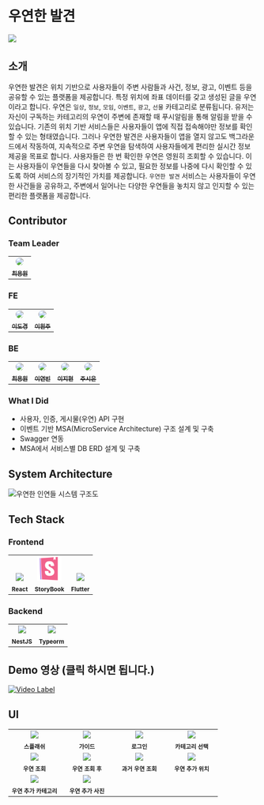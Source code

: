# 우연한 발견

![](https://github.com/wooyeonhan-inyeons/wooyeon-microservice/assets/40623433/021b37e6-9497-4be1-98fc-5ea6469725ca)

## 소개

우연한 발견은 위치 기반으로 사용자들이 주변 사람들과 사건, 정보, 광고, 이벤트 등을 공유할 수 있는 플랫폼을 제공합니다. 특정 위치에 좌표 데이터를 갖고 생성된 글을 우연이라고 합니다. 우연은 `일상`, `정보`, `모임`, `이벤트`, `광고`, `선물` 카테고리로 분류됩니다. 유저는 자신이 구독하는 카테고리의 우연이 주변에 존재할 때 푸시알림을 통해 알림을 받을 수 있습니다. 기존의 위치 기반 서비스들은 사용자들이 앱에 직접 접속해야만 정보를 확인할 수 있는 형태였습니다. 그러나 우연한 발견은 사용자들이 앱을 열지 않고도 백그라운드에서 작동하여, 지속적으로 주변 우연을 탐색하여 사용자들에게 편리한 실시간 정보 제공을 목표로 합니다. 사용자들은 한 번 확인한 우연은 영원히 조회할 수 있습니다. 이는 사용자들이 우연들을 다시 찾아볼 수 있고, 필요한 정보를 나중에 다시 확인할 수 있도록 하여 서비스의 장기적인 가치를 제공합니다. `우연한 발견` 서비스는 사용자들이 우연한 사건들을 공유하고, 주변에서 일어나는 다양한 우연들을 놓치지 않고 인지할 수 있는 편리한 플랫폼을 제공합니다.


## Contributor

### Team Leader

<table>
  <tbody>
    <tr>
      <td align="center" valign="top"  ><a href="https://github.com/choiyongwon"><img src="https://avatars.githubusercontent.com/u/40623433?v=4" style="border-radius:50%" width="50px;"/><br /><sub><b>최용원</b></sub></a><br /></td>
    </tr>

  </tbody>
</table>


### FE

<table>
  <tbody>
    <tr>
      <td align="center" valign="top"  ><a href="https://github.com/lee7198"><img src="https://avatars.githubusercontent.com/u/68184254?s=64&v=4" style="border-radius:50%" width="50px;"/><br /><sub><b>이도경</b></sub></a><br /></td>
      <td align="center" valign="top" ><a href="https://github.com/3o14"><img src="https://avatars.githubusercontent.com/u/101818687?s=64&v=4" style="border-radius:50%" width="50px;"/><br /><sub><b>이원주</b></sub></a><br /></td>
    </tr>

  </tbody>
</table>

### BE

<table>
  <tbody>
    <tr>
      <td align="center" valign="top"  ><a href="https://github.com/choiyongwon"><img src="https://avatars.githubusercontent.com/u/40623433?v=4" style="border-radius:50%" width="50px;"/><br /><sub><b>최용원</b></sub></a><br /></td>
      <td align="center" valign="top" ><a href="https://github.com/binbinjji"><img src="https://avatars.githubusercontent.com/u/59432449?v=4" style="border-radius:50%" width="50px;"/><br /><sub><b>이연빈</b></sub></a><br /></td>
      <td align="center" valign="top"  ><a href="https://github.com/lywg"><img src="https://avatars.githubusercontent.com/u/78296918?s=64&v=4" style="border-radius:50%" width="50px;"/><br /><sub><b>이지현</b></sub></a><br /></td>
      <td align="center" valign="top"  ><a href="https://github.com/tph01415"><img src="https://avatars.githubusercontent.com/u/57052000?s=64&v=4" style="border-radius:50%" width="50px;"/><br /><sub><b>주시은</b></sub></a><br /></td>
    </tr>
  </tbody>
</table>


### What I Did
- 사용자, 인증, 게시물(우연) API 구현
- 이벤트 기반 MSA(MicroService Architecture) 구조 설계 및 구축
- Swagger 연동
- MSA에서 서비스별 DB ERD 설계 및 구축

## System Architecture

![우연한 인연들 시스템 구조도](https://user-images.githubusercontent.com/40623433/251064298-c8e977ab-e00b-4175-a020-c837198bd6df.png)

## Tech Stack

### Frontend

<table>
  <tbody>
    <tr>
      <td align="center" valign="bottom"  ><img src="https://github.com/get-icon/geticon/raw/master/icons/react.svg"  width="50px;"/><br /><sub><b>React</b></sub><br /></td>
      <td align="center" valign="bottom"  ><img src="https://raw.githubusercontent.com/github/explore/80688e429a7d4ef2fca1e82350fe8e3517d3494d/topics/storybook/storybook.png"  width="50px;"/><br /><sub><b>StoryBook</b></sub><br /></td>
      <td align="center" valign="bottom"  ><img src="https://github.com/get-icon/geticon/raw/master/icons/flutter.svg"  width="50px;"/><br /><sub><b>Flutter</b></sub><br /></td>
    </tr>
  </tbody>
</table>

### Backend

<table>
  <tbody>
    <tr>
       <td align="center" valign="bottom"  ><img src="https://upload.wikimedia.org/wikipedia/commons/a/a8/NestJS.svg" width="50px;"/><br /><sub><b>NestJS</b></sub><br /></td>
       <td align="center" valign="bottom"  ><img src="https://img.stackshare.io/service/7419/20165699.png" width="50px;"/><br /><sub><b>Typeorm</b></sub><br /></td>
    </tr>
  </tbody>
</table>

## Demo 영상 (클릭 하시면 됩니다.)

[![Video Label](https://user-images.githubusercontent.com/40623433/251060488-6ce4b258-51c0-48c3-a60d-7b60d2088834.png)](https://youtu.be/Mt45dn-0AYA)

## UI

<table>
  <tbody>
    <tr>
      <td align="center" valign="top" width="25%" ><img width="100%" src="https://user-images.githubusercontent.com/40623433/251061914-77c4fe7a-93e3-4a87-87c6-f35c1bc8332e.png"/><br /><sub><b>스플래쉬</b></sub><br /></td>
      <td align="center" valign="top" width="25%" ><img width="100%" src="https://user-images.githubusercontent.com/40623433/251061920-2d628862-c531-4626-8eaa-68ea6386480e.png"/><br /><sub><b>가이드</b></sub><br /></td>
      <td align="center" valign="top" width="25%" ><img width="100%" src="https://user-images.githubusercontent.com/40623433/251061924-d0879600-9b58-41a2-9fb6-0d48e91b2251.png"/><br /><sub><b>로그인</b></sub><br /></td>
      <td align="center" valign="top" width="25%" ><img width="100%" src="https://user-images.githubusercontent.com/40623433/251061928-bc4aaca5-c7c7-4cc0-b0f6-73553d211d7f.png"/><br /><sub><b>카테고리 선택</b></sub><br /></td>
    </tr>
        <tr>
      <td align="center" valign="top" width="25%" ><img width="100%" src="https://user-images.githubusercontent.com/40623433/251061930-ebf6a23c-f153-4a97-845b-453455af68ee.png"/><br /><sub><b>우연 조회</b></sub><br /></td>
      <td align="center" valign="top" width="25%" ><img width="100%" src="https://user-images.githubusercontent.com/40623433/251061931-f616a466-9014-48b5-a501-0e3244088e5e.png"/><br /><sub><b>우연 조회 후</b></sub><br /></td>
      <td align="center" valign="top" width="25%" ><img width="100%" src="https://user-images.githubusercontent.com/40623433/251061934-b44e2107-5120-485a-9666-03d0a3f255b8.png"/><br /><sub><b>과거 우연 조회</b></sub><br /></td>
      <td align="center" valign="top" width="25%" ><img width="100%" src="https://user-images.githubusercontent.com/40623433/251061937-0a6dfae0-584a-4462-868c-6cf98ded53d5.png"/><br /><sub><b>우연 추가 위치</b></sub><br /></td>
    </tr>
        <tr>
      <td align="center" valign="top" width="25%" ><img width="100%" src="https://user-images.githubusercontent.com/40623433/251061939-9ee21e4d-e8f2-43d8-81c0-b4c199adda11.png"/><br /><sub><b>우연 추가 카테고리</b></sub><br /></td>
      <td align="center" valign="top" width="25%" ><img width="100%" src="https://user-images.githubusercontent.com/40623433/251061943-281f5a2f-e713-4fea-ab8d-84f3f7cbe7a6.png"/><br /><sub><b>우연 추가 사진</b></sub><br /></td>
    </tr>

  </tbody>
</table>
